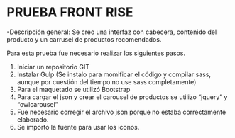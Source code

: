 # PRUEBA FRONT RISE

-Descripción general:
Se creo una interfaz con cabecera, contenido del producto y un carrusel de productos recomendados.

Para esta prueba fue necesario realizar los siguientes pasos.

1.	Iniciar un repositorio GIT
2.	Instalar Gulp (Se instalo para momificar el código y compilar sass, aunque por cuestión del tiempo no use sass completamente)
3.	Para el maquetado se utilizó Bootstrap
4.	Para cargar el json y crear el carousel de productos se utilizo “jquery” y “owlcarousel”
5.	Fue necesario corregir el archivo json porque no estaba correctamente elaborado.
6.	Se importo la fuente para usar los iconos.